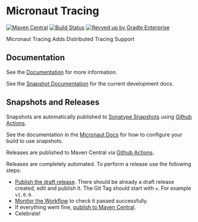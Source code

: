 # Micronaut Tracing

[![Maven Central](https://img.shields.io/maven-central/v/io.micronaut.tracing/micronaut-tracing.svg?label=Maven%20Central)](https://search.maven.org/search?q=g:%22io.micronaut.tracing%22%20AND%20a:%22micronaut-tracing%22)
[![Build Status](https://github.com/micronaut-projects/micronaut-tracing/workflows/Java%20CI/badge.svg)](https://github.com/micronaut-projects/micronaut-tracing/actions)
[![Revved up by Gradle Enterprise](https://img.shields.io/badge/Revved%20up%20by-Gradle%20Enterprise-06A0CE?logo=Gradle&labelColor=02303A)](https://ge.micronaut.io/scans)

Micronaut Tracing Adds Distributed Tracing Support

## Documentation

See the [Documentation](https://micronaut-projects.github.io/micronaut-tracing/latest/guide/) for more information.

See the [Snapshot Documentation](https://micronaut-projects.github.io/micronaut-tracing/snapshot/guide/) for the current development docs.

## Snapshots and Releases

Snapshots are automatically published to [Sonatype Snapshots](https://s01.oss.sonatype.org/content/repositories/snapshots/io/micronaut/) using [Github Actions](https://github.com/micronaut-projects/micronaut-tracing/actions).

See the documentation in the [Micronaut Docs](https://docs.micronaut.io/latest/guide/index.html#usingsnapshots) for how to configure your build to use snapshots.

Releases are published to Maven Central via [Github Actions](https://github.com/micronaut-projects/micronaut-tracing/actions).

Releases are completely automated. To perform a release use the following steps:

* [Publish the draft release](https://github.com/micronaut-projects/micronaut-tracing/releases). There should be already a draft release created, edit and publish it. The Git Tag should start with `v`. For example `v1.0.0`.
* [Monitor the Workflow](https://github.com/micronaut-projects/micronaut-tracing/actions?query=workflow%3ARelease) to check it passed successfully.
* If everything went fine, [publish to Maven Central](https://github.com/micronaut-projects/micronaut-tracing/actions?query=workflow%3A"Maven+Central+Sync").
* Celebrate!
